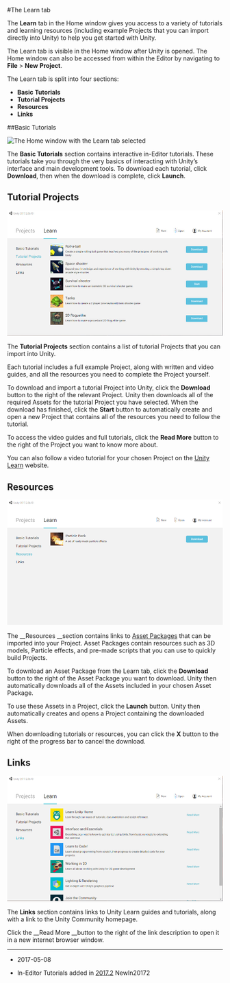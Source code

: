 #The Learn tab

The __Learn__ tab in the Home window gives you access to a variety of tutorials and learning resources (including example Projects that you can import directly into Unity) to help you get started with Unity. 

The Learn tab is visible in the Home window after Unity is opened. The Home window can also be accessed from within the Editor by navigating to __File__ > __New__ __Project__.

The Learn tab is split into four sections: 

* __Basic Tutorials__
* __Tutorial Projects__
* __Resources__
* __Links__

##Basic Tutorials

![The Home window with the Learn tab selected
](../uploads/Main/Learn1.jpg)

The __Basic Tutorials__ section contains interactive in-Editor tutorials. These tutorials take you through the very basics of interacting with Unity’s interface and main development tools. To download each tutorial, click __Download__, then when the download is complete, click __Launch__. 

## Tutorial Projects

![The __Tutorial Projects__ section of the Learn tab](../uploads/Main/Learn2.jpg)

The __Tutorial Projects__ section contains a list of tutorial Projects that you can import into Unity. 

Each tutorial includes a full example Project, along with written and video guides, and all the resources you need to complete the Project yourself. 

To download and import a tutorial Project into Unity, click the __Download__ button to the right of the relevant Project. Unity then downloads all of the required Assets for the tutorial Project you have selected. When the download has finished, click the __Start__ button to automatically create and open a new Project that contains all of the resources you need to follow the tutorial.

To access the video guides and full tutorials, click the __Read More__ button to the right of the Project you want to know more about.

You can also follow a video tutorial for your chosen Project on the [Unity Learn](https://unity3d.com/learn) website. 

## Resources

![The __Resources__ section of the Learn tab](../uploads/Main/Learn3.png)

The __Resources __section contains links to [Asset Packages](AssetPackages) that can be imported into your Project. Asset Packages contain resources such as 3D models, Particle effects, and pre-made scripts that you can use to quickly build Projects. 

To download an Asset Package from the Learn tab, click the __Download__ button to the right of the Asset Package you want to download. Unity then automatically downloads all of the Assets included in your chosen Asset Package.

To use these Assets in a Project, click the __Launch__ button. Unity then automatically creates and opens a Project containing the downloaded Assets. 

When downloading tutorials or resources, you can click the __X__ button to the right of the progress bar to cancel the download. 

## Links

![The __Links__ section of the Learn tab](../uploads/Main/Learn6.png)

The __Links__ section contains links to Unity Learn guides and tutorials, along with a link to the Unity Community homepage. 

Click the __Read More __button to the right of the link description to open it in a new internet browser window. 

---

* <span class="page-edit">2017-05-08  <!-- include IncludeTextAmendPageSomeEdit --></span>

* <span class="page-history">In-Editor Tutorials added in [2017.2](https://docs.unity3d.com/2017.2/Documentation/Manual/30_search.html?q=newin20172) <span class="search-words">NewIn20172</span></span>


